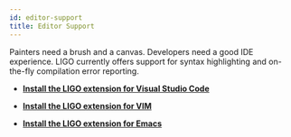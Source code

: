 ```yaml
---
id: editor-support
title: Editor Support
---
```


Painters need a brush and a canvas. Developers need a good IDE experience. LIGO currently offers support for syntax highlighting and on-the-fly compilation error reporting.

- **[Install the LIGO extension for Visual Studio Code](https://marketplace.visualstudio.com/items?itemName=ligolang-publish.ligo-vscode)**

- **[Install the LIGO extension for VIM](https://gitlab.com/mavryk-network/ligo/-/blob/dev/tools/vim/ligo/start/ligo/README.md)**

- **[Install the LIGO extension for Emacs](https://gitlab.com/mavryk-network/ligo/-/blob/dev/tools/emacs/README.md)**

<!-- updated use of entry -->